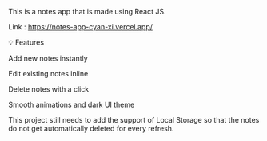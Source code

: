 This is a notes app that is made using React JS.

Link : https://notes-app-cyan-xi.vercel.app/

💡 Features

Add new notes instantly

Edit existing notes inline

Delete notes with a click

Smooth animations and dark UI theme

This project still needs to add the support of Local Storage so that the notes do not get automatically deleted for every  refresh.

